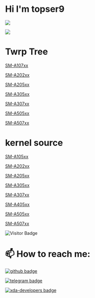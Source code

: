 # Hi I'm topser9
<p align="left" >  
  <a href="https://github.com/topser9/github-readme-stats"> 
<img  src="https://github-readme-stats.vercel.app/api?username=topser9&&show_icons=true&theme=dracula"/>
  </a>
  </p>
<img src="https://github-readme-stats.vercel.app/api/top-langs/?username=topser9&layout=compact&theme=jekyll-theme-architect&langs_count=15" />

# Twrp Tree

[SM-A107xx](https://github.com/topser9/twrp_device_samsung_a10s)

[SM-A202xx](https://github.com/topser9/twrp_device_samsung_a20e)

[SM-A205xx](https://github.com/topser9/twrp_device_samsung_a20)
 
[SM-A305xx](https://github.com/topser9/twrp_device_samsung_a30)

[SM-A307xx](https://github.com/topser9/twrp_device_samsung_a30s)

[SM-A505xx](https://github.com/topser9/twrp_device_samsung_a50)

[SM-A507xx](https://github.com/topser9/twrp_device_samsung_a50s)

# kernel source
[SM-A105xx](https://github.com/topser9/kernel_samsung_a10)

[SM-A202xx](https://github.com/topser9/kernel_samsung_a20e)

[SM-A205xx](https://github.com/topser9/kernel_samsung_a20)

[SM-A305xx](https://github.com/topser9/kernel_samsung_30)

[SM-A307xx](https://github.com/topser9/kernel_samsung_a30s)

[SM-A405xx](https://github.com/topser9/kernel_samsung_40)

[SM-A505xx](https://github.com/topser9/kernel_samsung_50)

[SM-A507xx](https://github.com/topser9/kernel_samsung_a50s)

 ![Visitor Badge](https://visitor-badge.laobi.icu/badge?page_id=topser9.topser9)
 
# 📫 How to reach me:

[![github badge](https://img.shields.io/badge/topser9-30302f?style=flat&logo=github)](https://github.com/topser9)

[![telegram badge](https://img.shields.io/badge/topser99-30302f?style=flat&logo=telegram)](https://telegram.me/topser99)

[![xda-developers badge](https://img.shields.io/badge/topser99-30302f?style=flat&logo=xda-developers)](https://forum.xda-developers.com/m/topser99.10654363)
